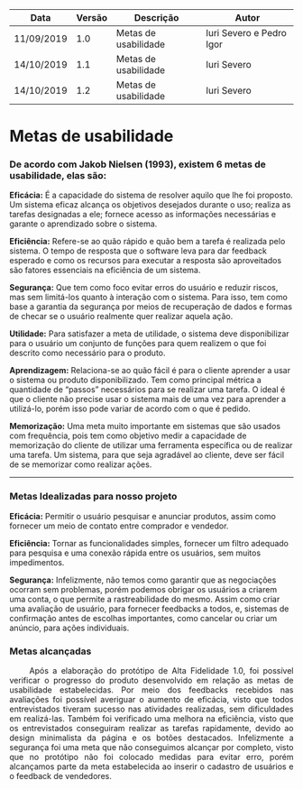 | Data | Versão | Descrição | Autor |
| --- | --- | --- | --- |
| 11/09/2019 | 1.0 | Metas de usabilidade  | Iuri Severo e Pedro Igor |
| 14/10/2019 | 1.1 | Metas de usabilidade  | Iuri Severo |
| 14/10/2019 | 1.2 | Metas de usabilidade  | Iuri Severo |

# Metas de usabilidade
### De acordo com Jakob Nielsen (1993), existem 6 metas de usabilidade, elas são:
**Eficácia:** É a capacidade do sistema de resolver aquilo que lhe foi proposto. Um sistema eficaz alcança os objetivos desejados durante o uso; realiza as tarefas designadas a ele; fornece acesso as informações necessárias e garante o aprendizado sobre o sistema.
 
**Eficiência:** Refere-se ao quão rápido e quão bem a tarefa é realizada pelo sistema. O tempo de resposta que o software leva para dar feedback esperado e como os recursos para executar a resposta são aproveitados são fatores essenciais na eficiência de um sistema.

**Segurança:** Que tem como foco evitar erros do usuário e reduzir riscos, mas sem limitá-los quanto à interação com o sistema. Para isso, tem como base a garantia da segurança por meios de recuperação de dados e formas de checar se o usuário realmente quer realizar aquela ação.

**Utilidade:** Para satisfazer a meta de utilidade, o sistema deve disponibilizar para o usuário um conjunto de funções para quem realizem o que foi descrito como necessário para o produto.

**Aprendizagem:** Relaciona-se ao quão fácil é para o cliente aprender a usar o sistema ou produto disponibilizado. Tem como principal métrica a quantidade de “passos” necessários para se realizar uma tarefa. O ideal é que o cliente não precise usar o sistema mais de uma vez para aprender a utilizá-lo, porém isso pode variar de acordo com o que é pedido.

**Memorização:** Uma meta muito importante em sistemas que são usados com frequência, pois tem como objetivo medir a capacidade de memorização do cliente de utilizar uma ferramenta específica ou de realizar uma tarefa. Um sistema, para que seja agradável ao cliente, deve ser fácil de se memorizar como realizar ações.
***
### Metas Idealizadas para nosso projeto

**Eficácia:** Permitir o usuário pesquisar e anunciar produtos, assim como fornecer um meio de contato entre comprador e vendedor.

**Eficiência:** Tornar as funcionalidades simples, fornecer um filtro adequado para pesquisa e uma conexão rápida entre os usuários, sem muitos impedimentos.

**Segurança:** Infelizmente, não temos como garantir que as negociações ocorram sem problemas, porém podemos obrigar os usuários a criarem uma conta, o que permite a rastreabilidade do mesmo. 
Assim como criar uma avaliação de usuário, para fornecer feedbacks a todos, e, sistemas de confirmação antes de escolhas importantes, como cancelar ou criar um anúncio, para ações individuais.

### Metas alcançadas

<p align="justify"> &emsp;&emsp;
Após a elaboração do protótipo de Alta Fidelidade 1.0, foi possível verificar o progresso do produto desenvolvido em relação as metas de usabilidade estabelecidas.
Por meio dos feedbacks recebidos nas avaliações foi possível averiguar o aumento de eficácia, visto que todos entrevistados tiveram sucesso nas atividades realizadas, sem dificuldades em realizá-las.
Também foi verificado uma melhora na eficiência, visto que os entrevistados conseguiram realizar as tarefas rapidamente, devido ao design minimalista da página e os botões destacados.
Infelizmente a segurança foi uma meta que não conseguimos alcançar por completo, visto que no protótipo não foi colocado medidas para evitar erro, porém alcançamos parte da meta estabelecida ao inserir o cadastro de usuários e o feedback de vendedores.
</p>
